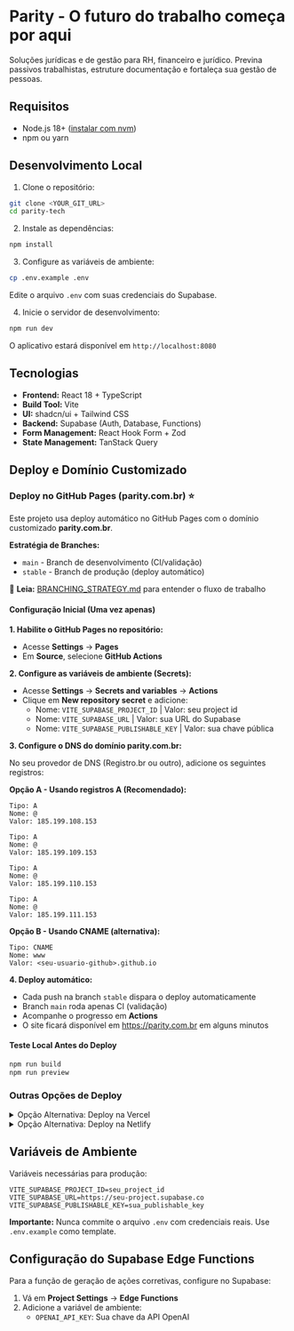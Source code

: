 # Parity - O futuro do trabalho começa por aqui

Soluções jurídicas e de gestão para RH, financeiro e jurídico. Previna passivos trabalhistas, estruture documentação e fortaleça sua gestão de pessoas.

## Requisitos

- Node.js 18+ ([instalar com nvm](https://github.com/nvm-sh/nvm#installing-and-updating))
- npm ou yarn

## Desenvolvimento Local

1. Clone o repositório:
```sh
git clone <YOUR_GIT_URL>
cd parity-tech
```

2. Instale as dependências:
```sh
npm install
```

3. Configure as variáveis de ambiente:
```sh
cp .env.example .env
```
Edite o arquivo `.env` com suas credenciais do Supabase.

4. Inicie o servidor de desenvolvimento:
```sh
npm run dev
```

O aplicativo estará disponível em `http://localhost:8080`

## Tecnologias

- **Frontend:** React 18 + TypeScript
- **Build Tool:** Vite
- **UI:** shadcn/ui + Tailwind CSS
- **Backend:** Supabase (Auth, Database, Functions)
- **Form Management:** React Hook Form + Zod
- **State Management:** TanStack Query

## Deploy e Domínio Customizado

### Deploy no GitHub Pages (parity.com.br) ⭐

Este projeto usa deploy automático no GitHub Pages com o domínio customizado **parity.com.br**.

**Estratégia de Branches:**
- `main` - Branch de desenvolvimento (CI/validação)
- `stable` - Branch de produção (deploy automático)

📖 **Leia:** [BRANCHING_STRATEGY.md](BRANCHING_STRATEGY.md) para entender o fluxo de trabalho

#### Configuração Inicial (Uma vez apenas)

**1. Habilite o GitHub Pages no repositório:**
   - Acesse **Settings** → **Pages**
   - Em **Source**, selecione **GitHub Actions**

**2. Configure as variáveis de ambiente (Secrets):**
   - Acesse **Settings** → **Secrets and variables** → **Actions**
   - Clique em **New repository secret** e adicione:
     - Nome: `VITE_SUPABASE_PROJECT_ID` | Valor: seu project id
     - Nome: `VITE_SUPABASE_URL` | Valor: sua URL do Supabase
     - Nome: `VITE_SUPABASE_PUBLISHABLE_KEY` | Valor: sua chave pública

**3. Configure o DNS do domínio parity.com.br:**

   No seu provedor de DNS (Registro.br ou outro), adicione os seguintes registros:

   **Opção A - Usando registros A (Recomendado):**
   ```
   Tipo: A
   Nome: @
   Valor: 185.199.108.153

   Tipo: A
   Nome: @
   Valor: 185.199.109.153

   Tipo: A
   Nome: @
   Valor: 185.199.110.153

   Tipo: A
   Nome: @
   Valor: 185.199.111.153
   ```

   **Opção B - Usando CNAME (alternativa):**
   ```
   Tipo: CNAME
   Nome: www
   Valor: <seu-usuario-github>.github.io
   ```

**4. Deploy automático:**
   - Cada push na branch `stable` dispara o deploy automaticamente
   - Branch `main` roda apenas CI (validação)
   - Acompanhe o progresso em **Actions**
   - O site ficará disponível em https://parity.com.br em alguns minutos

#### Teste Local Antes do Deploy

```sh
npm run build
npm run preview
```

### Outras Opções de Deploy

<details>
<summary>Opção Alternativa: Deploy na Vercel</summary>

1. Instale a CLI da Vercel:
```sh
npm i -g vercel
```

2. Faça login e deploy:
```sh
vercel login
vercel
```

3. Configure as variáveis de ambiente na dashboard da Vercel
4. Configure seu domínio customizado em **Settings** → **Domains**
</details>

<details>
<summary>Opção Alternativa: Deploy na Netlify</summary>

1. Instale a CLI da Netlify:
```sh
npm i -g netlify-cli
```

2. Faça login e deploy:
```sh
netlify login
netlify deploy --prod
```

3. Configure as variáveis de ambiente em **Site settings** → **Environment variables**
4. Configure domínio customizado em **Domain settings**
</details>

## Variáveis de Ambiente

Variáveis necessárias para produção:

```env
VITE_SUPABASE_PROJECT_ID=seu_project_id
VITE_SUPABASE_URL=https://seu-project.supabase.co
VITE_SUPABASE_PUBLISHABLE_KEY=sua_publishable_key
```

**Importante:** Nunca commite o arquivo `.env` com credenciais reais. Use `.env.example` como template.

## Configuração do Supabase Edge Functions

Para a função de geração de ações corretivas, configure no Supabase:

1. Vá em **Project Settings** → **Edge Functions**
2. Adicione a variável de ambiente:
   - `OPENAI_API_KEY`: Sua chave da API OpenAI

